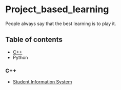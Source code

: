 # Project_based_learning
People always say that the best learning is to play it.

## Table of contents
- [C++](https://github.com/Michelle-alt/Project_based_learning#c++)
- Python

### C++
- [Student Information System]()
